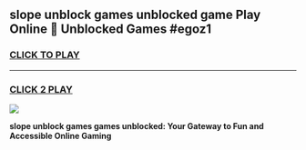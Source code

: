 
## slope unblock games unblocked game Play Online 👋 Unblocked Games #egoz1
<h3>
<a href="https://premium.freeplayer.one?title=slope_unblock_games&ref=21F">CLICK TO PLAY</a></h3>
<hr>

<h3>
<a href="https://premium.freeplayer.one?title=slope_unblock_games&ref=21F">CLICK 2 PLAY</a>
  
</h3>

<a href="https://premium.freeplayer.one?title=slope_unblock_games&ref=21F/"><img src="https://clearcache.store/games.png"></a>


**slope unblock games games unblocked: Your Gateway to Fun and Accessible Online Gaming**
